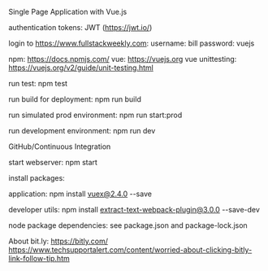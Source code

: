 Single Page Application with Vue.js

authentication tokens: JWT (https://jwt.io/)

login to  https://www.fullstackweekly.com:
username: bill
password: vuejs

npm: https://docs.npmjs.com/
vue: https://vuejs.org
vue unittesting: https://vuejs.org/v2/guide/unit-testing.html

run test:
npm test

run build for deployment:
npm run build

run simulated prod environment:
npm run start:prod

run development environment:
npm run dev

GitHub/Continuous Integration


start webserver: npm start

install packages:

application:
npm install vuex@2.4.0 --save

developer utils:
npm install extract-text-webpack-plugin@3.0.0 --save-dev

node package dependencies:
see package.json and package-lock.json

About bit.ly: https://bitly.com/
https://www.techsupportalert.com/content/worried-about-clicking-bitly-link-follow-tip.htm
